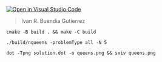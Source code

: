 [![Open in Visual Studio Code](https://classroom.github.com/assets/open-in-vscode-f059dc9a6f8d3a56e377f745f24479a46679e63a5d9fe6f495e02850cd0d8118.svg)](https://classroom.github.com/online_ide?assignment_repo_id=6079542&assignment_repo_type=AssignmentRepo)

> Ivan R. Buendia Gutierrez

```
cmake -B build . && make -C build
```

```
./build/nqueens -problemType all -N 5
```

```
dot -Tpng solution.dot -o queens.png && sxiv queens.png
```
